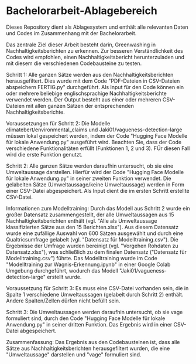 # Bachelorarbeit-Ablagebereich

Dieses Repository dient als Ablagesystem und enthält alle relevanten Daten und Codes im Zusammenhang mit der Bachelorarbeit.

Das zentrale Ziel dieser Arbeit besteht darin, Greenwashing in Nachhaltigkeitsberichten zu erkennen. Zur besseren Verständlichkeit des Codes wird empfohlen, einen Nachhaltigkeitsbericht herunterzuladen und mit diesem die verschiedenen Codebausteine zu testen.

Schritt 1: Alle ganzen Sätze werden aus den Nachhaltigkeitsberichten herausgefiltert. Dies wurde mit dem Code "PDF-Dateien in CSV-Dateien abspeichern FERTIG.py" durchgeführt. Als Input für den Code können ein oder mehrere beliebige englischsprachige Nachhaltigkeitsberichte verwendet werden. Der Output besteht aus einer oder mehreren CSV-Dateien mit allen ganzen Sätzen der entsprechenden Nachhaltigkeitsberichte.

Voraussetzungen für Schritt 2: Die Modelle climatebert/environmental_claims und Jaki01/vagueness-detection-large müssen lokal gespeichert werden, indem der Code "Hugging Face Modelle für lokale Anwendung.py" ausgeführt wird. Beachten Sie, dass der Code verschiedene Funktionalitäten erfüllt (Funktionen 1, 2 und 3). FÜr diesen Fall wird die erste Funktion genutzt.

Schritt 2: Alle ganzen Sätze werden daraufhin untersucht, ob sie eine Umweltaussage darstellen. Hierfür wird der Code "Hugging Face Modelle für lokale Anwendung.py" in seiner zweiten Funktion verwendet. Die gelabelten Sätze (Umweltaussage/keine Umweltaussage) werden in Form einer CSV-Datei abgespeichert. Als Input dient die im ersten Schritt erstellte CSV-Datei.

Informationen zum Modelltraining: Durch das Modell aus Schritt 2 wurde ein großer Datensatz zusammengestellt, der alle Umweltaussagen aus 15 Nachhaltigkeitsberichten enthält (vgl. "Alle als Umweltaussage klassifizierten Sätze aus den 15 Berichten.xlsx"). Aus diesem Datensatz wurde eine zufällige Auswahl von 600 Sätzen ausgewählt und durch eine Qualtricsumfrage gelabelt (vgl. "Datensatz für Modelltraining.csv"). Die Ergebnisse der Umfrage wurden bereinigt (vgl. "Vorgehen Rohdaten zu Datensatz.xlsx"), was schließlich zu dem finalen Datensatz ("Datensatz für Modelltraining.csv") führte. Das Modelltraining wurde im Code "Modelltraining zur Wagnis-Erkennung.ipynb" in einer Google Colab Umgebung durchgeführt, wodurch das Modell "Jaki01/vagueness-detection-large" erstellt wurde.

Voraussetzung für Schritt 3: Es muss eine CSV-Datei vorhanden sein, die in Spalte 1 verschiedene Umweltaussagen (gelabelt durch Schritt 2) enthält. Andere Spalten/Zellen dürfen nicht befüllt sein.

Schritt 3: Die Umweltaussagen werden daraufhin untersucht, ob sie vage formuliert sind, durch den Code "Hugging Face Modelle für lokale Anwendung.py" in seiner dritten Funktion. Das Ergebnis wird in einer CSV-Datei abgespeichert.

Zusammenfassung: Das Ergebnis aus den Codebausteinen ist, dass alle Sätze aus Nachhaltigkeitsberichten herausgefiltert wurden, die eine "Umweltaussage" darstellen und "vage" formuliert sind.
